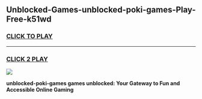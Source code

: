 
## Unblocked-Games-unblocked-poki-games-Play-Free-k51wd
<h3>
<a href="https://premium76.site?title=unblocked-poki-games&ref=24M">CLICK TO PLAY</a></h3>
<hr>

<h3>
<a href="https://premium76.site?title=unblocked-poki-games&ref=24M">CLICK 2 PLAY</a>
  
</h3>

<a href="https://premium76.site?title=unblocked-poki-games&ref=24M"><img src="https://clearcache.store/games.png"></a>


**unblocked-poki-games games unblocked: Your Gateway to Fun and Accessible Online Gaming**
